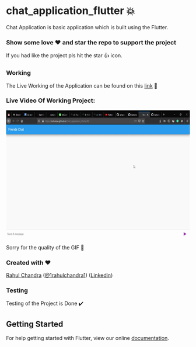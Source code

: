 # chat_application_flutter :boom:

Chat Application is basic application which is built using the Flutter.

### Show some love :heart: and star the repo to support the project

If you had like the project pls hit the star :+1: icon.

### Working 

The Live Working of the Application can be found on this [link](https://irahulcse.github.io/Chat_Application_Flutter/#/) :100: 

### Live Video Of Working Project:

 <img src = "/assets/chatapplication.gif" width=850 height=350>

 Sorry for the quality of the GIF :pray:

    
### Created with :heart:

[Rahul Chandra](https://github.com/irahulcse) ([@1rahulchandra1](https://www.twitter.com/1rahulchandra)) ([Linkedin](https://www.linkedin.com/in/rahul-chandra-a8371b11b/))

### Testing

Testing of the Project is Done :heavy_check_mark:

## Getting Started

For help getting started with Flutter, view our online
[documentation](https://flutter.dev/).